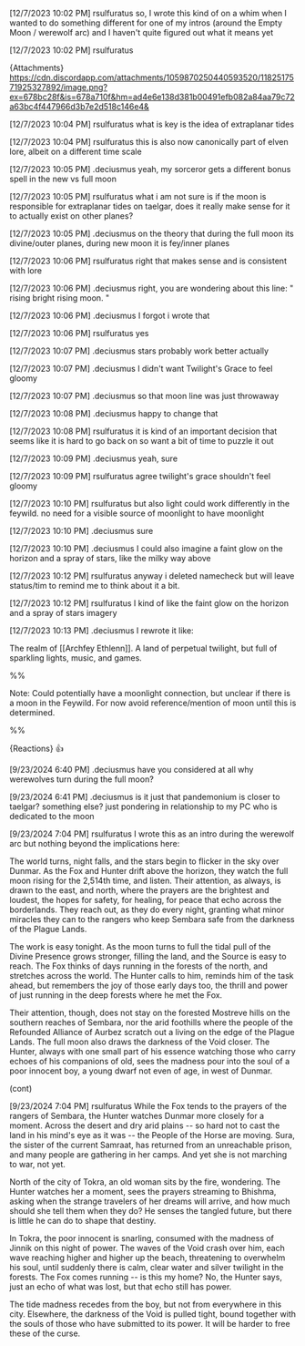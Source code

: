 
[12/7/2023 10:02 PM] rsulfuratus
so, I wrote this kind of on a whim when I wanted to do something different for one of my intros (around the Empty Moon / werewolf arc) and I haven't quite figured out what it means yet


[12/7/2023 10:02 PM] rsulfuratus


{Attachments}
https://cdn.discordapp.com/attachments/1059870250440593520/1182517571925327892/image.png?ex=678bc28f&is=678a710f&hm=ad4e6e138d381b00491efb082a84aa79c72a63bc4f447966d3b7e2d518c146e4&


[12/7/2023 10:04 PM] rsulfuratus
what is key is the idea of extraplanar tides


[12/7/2023 10:04 PM] rsulfuratus
this is also now canonically part of elven lore, albeit on a different time scale


[12/7/2023 10:05 PM] .deciusmus
yeah, my sorceror gets a different bonus spell in the new vs full moon


[12/7/2023 10:05 PM] rsulfuratus
what i am not sure is if the moon is responsible for extraplanar tides on taelgar, does it really make sense for it to actually exist on other planes?


[12/7/2023 10:05 PM] .deciusmus
on the theory that during the full moon its divine/outer planes, during new moon it is fey/inner planes


[12/7/2023 10:06 PM] rsulfuratus
right that makes sense and is consistent with lore


[12/7/2023 10:06 PM] .deciusmus
right, you are wondering about this line: " rising bright rising moon. "


[12/7/2023 10:06 PM] .deciusmus
I forgot i wrote that


[12/7/2023 10:06 PM] rsulfuratus
yes


[12/7/2023 10:07 PM] .deciusmus
stars probably work better actually


[12/7/2023 10:07 PM] .deciusmus
I didn't want Twilight's Grace to feel gloomy


[12/7/2023 10:07 PM] .deciusmus
so that moon line was just throwaway


[12/7/2023 10:08 PM] .deciusmus
happy to change that


[12/7/2023 10:08 PM] rsulfuratus
it is kind of an important decision that seems like it is hard to go back on so want a bit of time to puzzle it out


[12/7/2023 10:09 PM] .deciusmus
yeah, sure


[12/7/2023 10:09 PM] rsulfuratus
agree twilight's grace shouldn't feel gloomy


[12/7/2023 10:10 PM] rsulfuratus
but also light could work differently in the feywild. no need for a visible source of moonlight to have moonlight


[12/7/2023 10:10 PM] .deciusmus
sure


[12/7/2023 10:10 PM] .deciusmus
I could also imagine a faint glow on the horizon and a spray of stars, like the milky way above


[12/7/2023 10:12 PM] rsulfuratus
anyway i deleted namecheck but will leave status/tim to remind me to think about it a bit.


[12/7/2023 10:12 PM] rsulfuratus
I kind of like the faint glow on the horizon and a spray of stars imagery


[12/7/2023 10:13 PM] .deciusmus
I rewrote it like:


The realm of [[Archfey Ethlenn]]. A land of perpetual twilight, but full of sparkling lights, music, and games.

%% 

Note: Could potentially have a moonlight connection, but unclear if there is a moon in the Feywild. For now avoid reference/mention of moon until this is determined.

%%

{Reactions}
👍



[9/23/2024 6:40 PM] .deciusmus
have you considered at all why werewolves turn during the full moon?


[9/23/2024 6:41 PM] .deciusmus
is it just that pandemonium is closer to taelgar? something else? just pondering in relationship to my PC who is dedicated to the moon


[9/23/2024 7:04 PM] rsulfuratus
I wrote this as an intro during the werewolf arc but nothing beyond the implications here:

The world turns, night falls, and the stars begin to flicker in the sky over Dunmar. As the Fox and Hunter drift above the horizon, they watch the full moon rising for the 2,514th time, and listen. Their attention, as always, is drawn to the east, and north, where the prayers are the brightest and loudest, the hopes for safety, for healing, for peace that echo across the borderlands. They reach out, as they do every night, granting what minor miracles they can to the rangers who keep Sembara safe from the darkness of the Plague Lands.

The work is easy tonight. As the moon turns to full the tidal pull of the Divine Presence grows stronger, filling the land, and the Source is easy to reach. The Fox thinks of days running in the forests of the north, and stretches across the world. The Hunter calls to him, reminds him of the task ahead, but remembers the joy of those early days too, the thrill and power of just running in the deep forests where he met the Fox.

Their attention, though, does not stay on the forested Mostreve hills on the southern reaches of Sembara, nor the arid foothills where the people of the Refounded Alliance of Aurbez scratch out a living on the edge of the Plague Lands. The full moon also draws the darkness of the Void closer. The Hunter, always with one small part of his essence watching those who carry echoes of his companions of old, sees the madness pour into the soul of a poor innocent boy, a young dwarf not even of age, in west of Dunmar.

(cont)


[9/23/2024 7:04 PM] rsulfuratus
While the Fox tends to the prayers of the rangers of Sembara, the Hunter watches Dunmar more closely for a moment. Across the desert and dry arid plains -- so hard not to cast the land in his mind's eye as it was -- the People of the Horse are moving. Sura, the sister of the current Samraat, has returned from an unreachable prison, and many people are gathering in her camps. And yet she is not marching to war, not yet.

North of the city of Tokra, an old woman sits by the fire, wondering. The Hunter watches her a moment, sees the prayers streaming to Bhishma, asking when the strange travelers of her dreams will arrive, and how much should she tell them when they do? He senses the tangled future, but there is little he can do to shape that destiny.

In Tokra, the poor innocent is snarling, consumed with the madness of Jinnik on this night of power. The waves of the Void crash over him, each wave reaching higher and higher up the beach, threatening to overwhelm his soul, until suddenly there is calm, clear water and silver twilight in the forests. The Fox comes running -- is this my home? No, the Hunter says, just an echo of what was lost, but that echo still has power.

The tide madness recedes from the boy, but not from everywhere in this city. Elsewhere, the darkness of the Void is pulled tight, bound together with the souls of those who have submitted to its power. It will be harder to free these of the curse.


